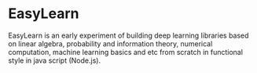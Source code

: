 # EasyLearn
EasyLearn is an early experiment of building deep learning libraries based on linear algebra, probability and information theory, numerical computation, machine learning basics and etc from scratch in functional style in java script (Node.js).   
